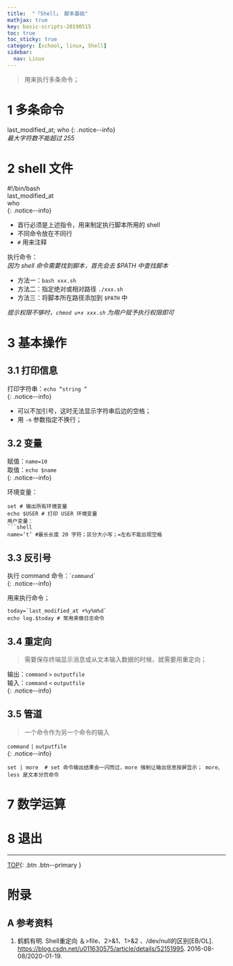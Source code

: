 ```yaml
---
title:  "「Shell」 脚本基础"
mathjax: true
key: basic-scripts-20190515
toc: true
toc_sticky: true
category: [school, linux, Shell]
sidebar:
  nav: Linux
---
```

<span id="head"></span>
>用来执行多条命令；    
<!--more-->

# 1 多条命令
last_modified_at; who
{: .notice--info}    
*最大字符数不能超过 255*   

# 2 shell 文件

#!/bin/bash    
last_modified_at   
who    
{: .notice--info}    

- 首行必须是上述指令，用来制定执行脚本所用的 shell    
- 不同命令放在不同行    
- `#` 用来注释    

执行命令：    
*因为 shell 命令需要找到脚本，首先会去 $PATH 中查找脚本*     
- 方法一：`bash xxx.sh`     
- 方法二：指定绝对或相对路径 `./xxx.sh`     
- 方法三：将脚本所在路径添加到 `$PATH` 中     

*提示权限不够时，`chmod u+x xxx.sh` 为用户赋予执行权限即可*    

# 3 基本操作
## 3.1 打印信息
打印字符串：`echo “string ”`   
{: .notice--info}     

- 可以不加引号，这时无法显示字符串后边的空格；    
- 用 `-n` 参数指定不换行；   

## 3.2 变量
赋值：`name=10`     
取值：`echo $name`  
{: .notice--info}     

环境变量：     
```shell
set # 输出所有环境变量
echo $USER # 打印 USER 环境变量
用户变量：
```shell
name=‘t’ #最长长度 20 字符；区分大小写；=左右不能出现空格
```

## 3.3 反引号
执行 command 命令：\``command`\`   
{: .notice--info}    

用来执行命令；   
```shell
today=`last_modified_at +%y%m%d`
echo log.$today # 常用来做日志命令
```

## 3.4 重定向
>需要保存终端显示消息或从文本输入数据的时候，就需要用重定向；    

输出：`command` `>` `outputfile`     
输入：`command` `<` `outputfile`     
{: .notice--info}    


## 3.5 管道
>一个命令作为另一个命令的输入    

`command` `|` `outputfile`     
{: .notice--info}    

```shell
set | more  # set 命令输出结果会一闪而过，more 强制让输出信息按屏显示； more、less 是文本分页命令
```
# 7 数学运算

# 8 退出


-------------------  
[TOP](#head){: .btn .btn--primary }



# 附录
## A 参考资料
1. 鹤鹤有明. Shell重定向 ＆>file、2>&1、1>&2 、/dev/null的区别[EB/OL]. <https://blog.csdn.net/u011630575/article/details/52151995>. 2016-08-08/2020-01-19.   
